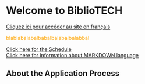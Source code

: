 # Welcome to BiblioTECH
[Cliquez ici pour accéder au site en français](/index-fr.html)

<span style="color: orange;">blablabalabalbabalbalabalbalabbal</span>
 
[Click here for the Schedule](https://claraturp.github.io/Website_Test/schedule.html) <br>
[Click here for information about MARKDOWN language](https://claraturp.github.io/Website_Test/markdown.html)

## About the Application Process


